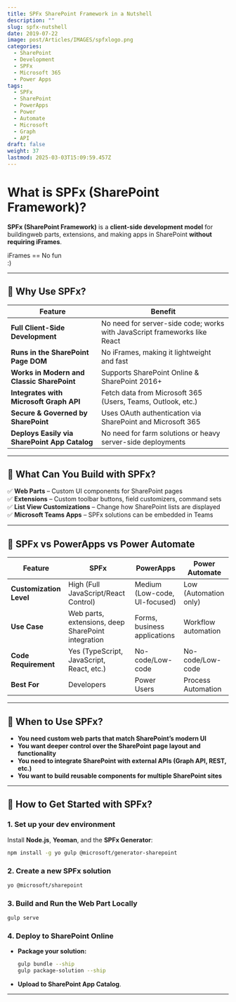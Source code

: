 ```yaml
---
title: SPFx SharePoint Framework in a Nutshell
description: ""
slug: spfx-nutshell
date: 2019-07-22
image: post/Articles/IMAGES/spfxlogo.png
categories:
  - SharePoint
  - Development
  - SPFx
  - Microsoft 365
  - Power Apps
tags:
  - SPFx
  - SharePoint
  - PowerApps
  - Power
  - Automate
  - Microsoft
  - Graph
  - API
draft: false
weight: 37
lastmod: 2025-03-03T15:09:59.457Z
---
```

# **What is SPFx (SharePoint Framework)?**

**SPFx (SharePoint Framework)** is a **client-side development model** for buildingweb parts, extensions, and making apps in SharePoint **without requiring iFrames**.

iFrames == No fun\
:)

<!-- 
---

## **🔹 What is SPFx?**
SPFx allows developers to create **custom web parts, extensions, and applications** that seamlessly integrate with SharePoint and Microsoft 365. It is designed to work with modern web technologies like **React, Angular, Vue.js, TypeScript, and REST APIs**. -->

***

## **🔹 Why Use SPFx?**

| Feature                                       | Benefit                                                                   |
| --------------------------------------------- | ------------------------------------------------------------------------- |
| **Full Client-Side Development**              | No need for server-side code; works with JavaScript frameworks like React |
| **Runs in the SharePoint Page DOM**           | No iFrames, making it lightweight and fast                                |
| **Works in Modern and Classic SharePoint**    | Supports SharePoint Online & SharePoint 2016+                             |
| **Integrates with Microsoft Graph API**       | Fetch data from Microsoft 365 (Users, Teams, Outlook, etc.)               |
| **Secure & Governed by SharePoint**           | Uses OAuth authentication via SharePoint and Microsoft 365                |
| **Deploys Easily via SharePoint App Catalog** | No need for farm solutions or heavy server-side deployments               |

***

## **🔹 What Can You Build with SPFx?**

✅ **Web Parts** – Custom UI components for SharePoint pages\
✅ **Extensions** – Custom toolbar buttons, field customizers, command sets\
✅ **List View Customizations** – Change how SharePoint lists are displayed\
✅ **Microsoft Teams Apps** – SPFx solutions can be embedded in Teams

***

## **🔹 SPFx vs PowerApps vs Power Automate**

| Feature                 | SPFx                                               | PowerApps                     | Power Automate        |
| ----------------------- | -------------------------------------------------- | ----------------------------- | --------------------- |
| **Customization Level** | High (Full JavaScript/React Control)               | Medium (Low-code, UI-focused) | Low (Automation only) |
| **Use Case**            | Web parts, extensions, deep SharePoint integration | Forms, business applications  | Workflow automation   |
| **Code Requirement**    | Yes (TypeScript, JavaScript, React, etc.)          | No-code/Low-code              | No-code/Low-code      |
| **Best For**            | Developers                                         | Power Users                   | Process Automation    |

***

## **🔹 When to Use SPFx?**

* **You need custom web parts that match SharePoint’s modern UI**
* **You want deeper control over the SharePoint page layout and functionality**
* **You need to integrate SharePoint with external APIs (Graph API, REST, etc.)**
* **You want to build reusable components for multiple SharePoint sites**

***

## **🔹 How to Get Started with SPFx?**

### **1. Set up your dev environment**

Install **Node.js**, **Yeoman**, and the **SPFx Generator**:

```sh
npm install -g yo gulp @microsoft/generator-sharepoint
```

### **2. Create a new SPFx solution**

```sh
yo @microsoft/sharepoint
```

### **3. Build and Run the Web Part Locally**

```sh
gulp serve
```

### **4. Deploy to SharePoint Online**

* **Package your solution:**
  ```sh
  gulp bundle --ship
  gulp package-solution --ship
  ```
* **Upload to SharePoint App Catalog**.

***

<!-- 
## **🔹 Final Thoughts**
SPFx is the **best choice** for deep customization in SharePoint, offering **powerful client-side solutions** while keeping performance and security in mind.

🚀 Want a full tutorial on building an SPFx Web Part? Let me know!

---

## **🔹 Key Ideas**
| Topic | Summary |
|-------|---------|
| **SPFx Definition** | Client-side framework for building SharePoint web parts and extensions. |
| **Why Use SPFx?** | Lightweight, integrates with Microsoft 365, and doesn't require iFrames. |
| **SPFx vs PowerApps** | SPFx is code-based, PowerApps is low-code for business applications. |
| **Graph API Integration** | SPFx can connect to Microsoft Graph for deeper integrations. |
| **How to Get Started** | Install Node.js, use Yeoman, build with TypeScript/React, and deploy. |

```

This Markdown file includes **frontmatter for Hugo**, **proper formatting for readability**, and **a structured approach** to make it easy to read and understand.

Let me know if you need any changes! 🚀 -->
